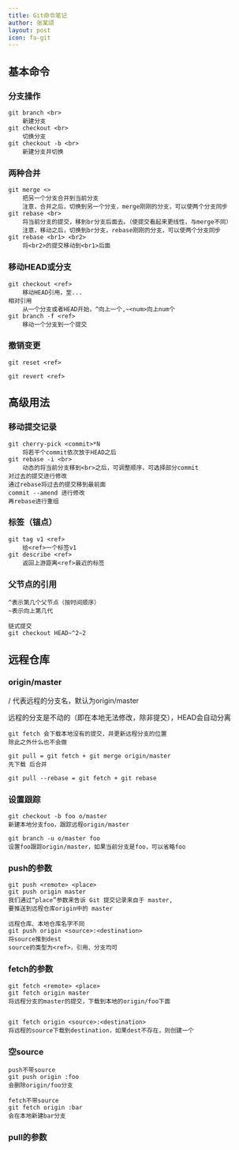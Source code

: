 ```yaml
---
title: Git命令笔记
author: 张某颂
layout: post
icon: fa-git
---
```


## 基本命令

### 分支操作

```
git branch <br>
    新建分支
git checkout <br>
    切换分支
git checkout -b <br>
    新建分支并切换
```

### 两种合并

```
git merge <>
    把另一个分支合并到当前分支
    注意，合并之后，切换到另一个分支，merge刚刚的分支，可以使两个分支同步
git rebase <br>
    将当前分支的提交，移到br分支后面去。（使提交看起来更线性，与merge不同）
    注意，移动之后，切换到br分支，rebase刚刚的分支，可以使两个分支同步
git rebase <br1> <br2>
    将<br2>的提交移动到<br1>后面
```

### 移动HEAD或分支

```
git checkout <ref>
    移动HEAD引用，至...
相对引用
    从一个分支或者HEAD开始，^向上一个,~<num>向上num个
git branch -f <ref>
    移动一个分支到一个提交
```

### 撤销变更

```
git reset <ref>

git revert <ref>
```

## 高级用法

### 移动提交记录

```
git cherry-pick <commit>*N
    将若干个commit依次放于HEAD之后
git rebase -i <br>
    动态的将当前分支移到<br>之后，可调整顺序，可选择部分commit
对过去的提交进行修改
通过rebase将过去的提交移到最前面
commit --amend 进行修改
再rebase进行重组
```

### 标签（锚点）

```
git tag v1 <ref>
    给<ref>一个标签v1
git describe <ref>
    返回上游距离<ref>最近的标签
```

### 父节点的引用

```
^表示第几个父节点（按时间顺序）
~表示向上第几代

链式提交
git checkout HEAD~^2~2

```

## 远程仓库

### origin/master

<remote>/<branch> 代表远程的分支名，默认为origin/master

远程的分支是不动的（即在本地无法修改，除非提交），HEAD会自动分离

```
git fetch 会下载本地没有的提交，并更新远程分支的位置
除此之外什么也不会做

git pull = git fetch + git merge origin/master
先下载 后合并

git pull --rebase = git fetch + git rebase
```

### 设置跟踪

```
git checkout -b foo o/master
新建本地分支foo，跟踪远程origin/master

git branch -u o/master foo
设置foo跟踪origin/master，如果当前分支是foo，可以省略foo
```


### push的参数

```
git push <remote> <place>
git push origin master
我们通过“place”参数来告诉 Git 提交记录来自于 master, 
要推送到远程仓库origin中的 master

远程仓库、本地仓库名字不同
git push origin <source>:<destination>
将source推到dest
source的类型为<ref>，引用、分支均可
```

### fetch的参数

```
git fetch <remote> <place>
git fetch origin master
将远程分支的master的提交，下载到本地的origin/foo下面


git fetch origin <source>:<destination>
将远程的source下载到destination，如果dest不存在，则创建一个
```

### 空source

```
push不带source
git push origin :foo
会删除origin/foo分支

fetch不带source
git fetch origin :bar
会在本地新建bar分支
```

### pull的参数

```

```